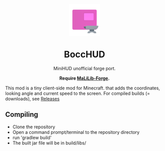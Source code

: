 <center><div align="center">

<img height="100" src="src/main/resources/icon.png" width="100"/>

# BoccHUD

MiniHUD unofficial forge port.

**Require [MaLiLib-Forge](https://github.com/ThinkingStudios/MaLiLib-Forge).**

</div></center>

This mod is a tiny client-side mod for Minecraft. that adds the coordinates, looking angle and current speed to the screen.
For compiled builds (= downloads), see [Releases](https://github.com/ThinkingStudios/MiniHUD-Forge/releases)

## Compiling
- Clone the repository
- Open a command prompt/terminal to the repository directory
- run 'gradlew build'
- The built jar file will be in build/libs/